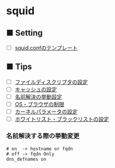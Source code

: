 # squid
## ■ Setting
- [ ] [squid.confのテンプレート]()
## ■ Tips
- [ ] [ファイルディスクリプタの設定]()
- [ ] [キャッシュの設定]()
- [ ] [名前解決の挙動設定]()
- [ ] [OS・ブラウザの制限]()
- [ ] [カーネルパラメータの設定]()
- [ ] [ホワイトリスト・ブラックリストの設定]()

### 名前解決する際の挙動変更
```
# on  -> hostname or fqdn
# off -> fqdn Only
dns_defnames on
```
